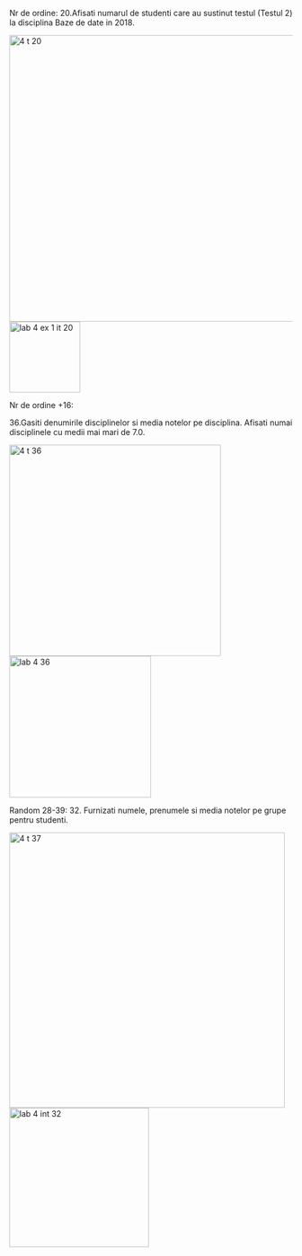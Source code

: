 



Nr de ordine:
20.Afisati numarul de studenti care au sustinut testul (Testul 2) la disciplina Baze de date in 2018.



<img width="510" alt="4 t 20" src="https://user-images.githubusercontent.com/43130876/50067280-20868900-0175-11e9-883e-f3def8d3fa6b.PNG">



<img width="126" alt="lab 4 ex 1 it 20" src="https://user-images.githubusercontent.com/43130876/50044262-d5b22780-0035-11e9-8f1b-f49e752d1a9d.PNG">




Nr de ordine +16:

36.Gasiti denumirile disciplinelor  si media notelor pe disciplina. Afisati numai disciplinele cu medii mai mari de 7.0.




<img width="376" alt="4 t 36" src="https://user-images.githubusercontent.com/43130876/50067319-53308180-0175-11e9-9098-04ca01dd0fae.PNG">


<img width="252" alt="lab 4 36" src="https://user-images.githubusercontent.com/43130876/50044391-a43a5b80-0037-11e9-9b8d-5e447c42c3e8.PNG">




Random 28-39:
32. Furnizati numele, prenumele si media notelor pe grupe pentru studenti.




<img width="490" alt="4 t 37" src="https://user-images.githubusercontent.com/43130876/50067339-7c511200-0175-11e9-940c-e2ae8cd749a2.PNG">

<img width="248" alt="lab 4 int 32" src="https://user-images.githubusercontent.com/43130876/50044538-cd5beb80-0039-11e9-9ad8-6f9d79f5e454.PNG">


